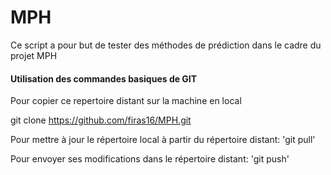 # MPH
Ce script a pour but de tester des méthodes de prédiction dans le cadre du projet MPH

#### Utilisation des commandes basiques de  GIT

Pour copier ce repertoire distant sur la machine en local

git clone https://github.com/firas16/MPH.git

Pour mettre à jour le répertoire local à partir du répertoire distant: 'git pull'

Pour envoyer ses modifications dans le répertoire distant: 'git push'
